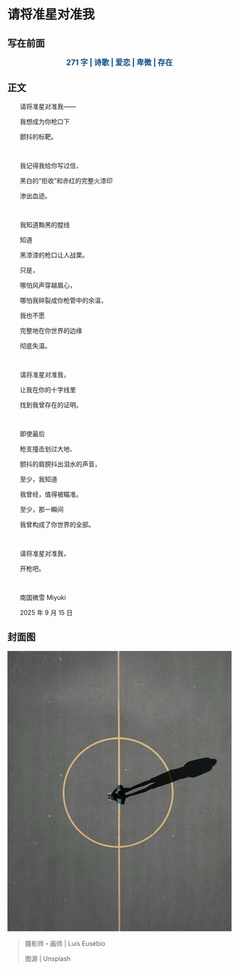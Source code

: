 # 请将准星对准我

## 写在前面

<p style="color:#0f4c81; text-align:center; font-weight:bold; font-size:larger;">271 字 | 诗歌 | 爱恋 | 卑微 | 存在</p>

## 正文

　　请将准星对准我——

　　我想成为你枪口下

　　颤抖的标靶。

<br />

　　我记得我给你写过信，

　　黑白的“拒收”和赤红的完整火漆印

　　渗出血迹。

<br />

　　我知道黝黑的膛线

　　知道

　　黑漆漆的枪口让人战栗。

　　只是，

　　哪怕风声穿越眉心，

　　哪怕我碎裂成你枪管中的余温，

　　我也不愿

　　完整地在你世界的边缘

　　彻底失温。

<br />

　　请将准星对准我，

　　让我在你的十字线里

　　找到我曾存在的证明。

<br />

　　即使最后

　　枪支撞击划过大地、

　　颤抖的肩膀抖出泪水的声音，

　　至少，我知道

　　我曾经，值得被瞄准。

　　至少，那一瞬间

　　我曾构成了你世界的全部。

<br />

　　请将准星对准我，

　　开枪吧。

<br />

　　南国微雪 Miyuki

　　2025 年 9 月 15 日

## 封面图

![](https://raw.githubusercontent.com/TinySnow/GithubImageHosting/main/blog/articles/poems/luis-eusebio-5SUt9q8jQrQ-unsplash.jpg)

> 摄影师・画师 | Luís Eusébio
>
> 图源 | Unsplash